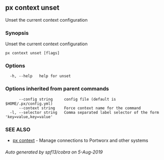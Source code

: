 ## px context unset

Unset the current context configuration

### Synopsis

Unset the current context configuration

```
px context unset [flags]
```

### Options

```
  -h, --help   help for unset
```

### Options inherited from parent commands

```
      --config string     config file (default is $HOME/.px/config.yml)
      --context string    Force context name for the command
  -l, --selector string   Comma separated label selector of the form 'key=value,key=value'
```

### SEE ALSO

* [px context](px_context.md)	 - Manage connections to Portworx and other systems

###### Auto generated by spf13/cobra on 5-Aug-2019
